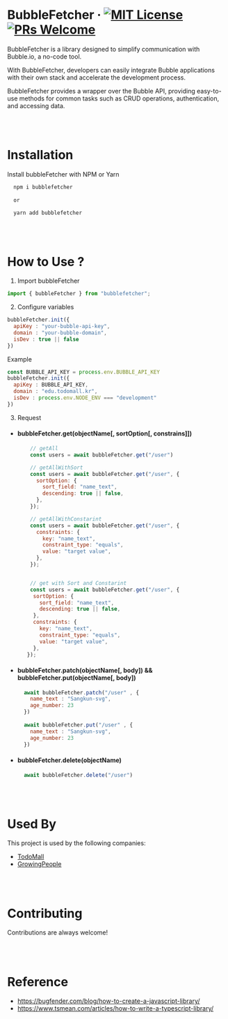 # BubbleFetcher &middot; [![MIT License](https://img.shields.io/badge/license-MIT-blue.svg)](https://github.com/toss/slash/blob/main/LICENSE) [![PRs Welcome](https://img.shields.io/badge/PRs-welcome-brightgreen.svg)](https://github.com/toss/slash/blob/main/.github/CONTRIBUTING.md)


 BubbleFetcher is a library designed to simplify communication with Bubble.io, a no-code tool.

With BubbleFetcher, developers can easily integrate Bubble applications with their own stack and accelerate the development process. 

BubbleFetcher provides a wrapper over the Bubble API, providing easy-to-use methods for common tasks such as CRUD operations, authentication, and accessing data.


<br/>
<br/>


# Installation

Install bubbleFetcher with NPM or Yarn

```bash
  npm i bubblefetcher
  
  or

  yarn add bubblefetcher
```
     
<br/>
<br/>

# How to Use ?

1. Import bubbleFetcher
```js
import { bubbleFetcher } from "bubblefetcher";
```

2. Configure variables
```js
bubbleFetcher.init({
  apiKey : "your-bubble-api-key",
  domain : "your-bubble-domain",
  isDev : true || false
})

```
Example
```js
const BUBBLE_API_KEY = process.env.BUBBLE_API_KEY
bubbleFetcher.init({
  apiKey : BUBBLE_API_KEY,
  domain : "edu.todomall.kr",
  isDev : process.env.NODE_ENV === "development"
})

```

3. Request
    
  - #### bubbleFetcher.get(objectName[, sortOption[, constrains]])
    ```js
        // getAll
        const users = await bubbleFetcher.get("/user")

        // getAllWithSort
        const users = await bubbleFetcher.get("/user", {
          sortOption: {
            sort_field: "name_text",
            descending: true || false,
          },
        });

        // getAllWithConstarint
        const users = await bubbleFetcher.get("/user", {
          constraints: {
            key: "name_text",
            constraint_type: "equals",
            value: "target value",
          },
        });


        // get with Sort and Constarint
        const users = await bubbleFetcher.get("/user", {
         sortOption: {
           sort_field: "name_text",
           descending: true || false, 
         },
         constraints: {
           key: "name_text",
           constraint_type: "equals",
           value: "target value",
         },
       });
    ```

  - #### bubbleFetcher.patch(objectName[, body]) && bubbleFetcher.put(objectName[, body])
    ```js
      await bubbleFetcher.patch("/user" , {
        name_text : "Sangkun-svg",
        age_number: 23
      })
      
      await bubbleFetcher.put("/user" , {
        name_text : "Sangkun-svg",
        age_number: 23
      })
    ```

  - #### bubbleFetcher.delete(objectName)
    ```js
      await bubbleFetcher.delete("/user")
    ```


<br/>
<br/>

# Used By
This project is used by the following companies:

 - [TodoMall](https://awesomeopensource.com/project/elangosundar/awesome-README-templates)
 - [GrowingPeople](https://www.growingpeople.site/)



<br/>
<br/>

# Contributing

Contributions are always welcome!

<br/>
<br/>


# Reference
- https://bugfender.com/blog/how-to-create-a-javascript-library/
- https://www.tsmean.com/articles/how-to-write-a-typescript-library/


